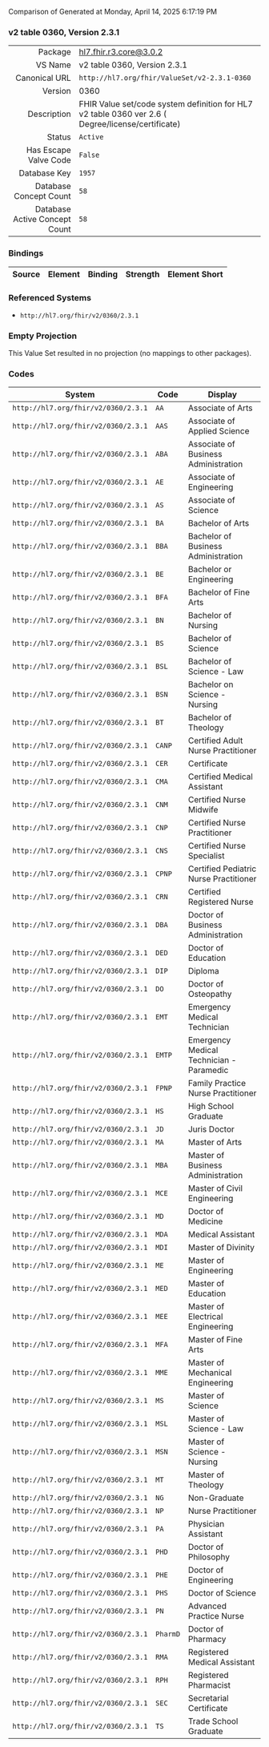 Comparison of 
Generated at Monday, April 14, 2025 6:17:19 PM

### v2 table 0360, Version 2.3.1

|      |     |
| ---: | --- |
| Package | hl7.fhir.r3.core@3.0.2 |
| VS Name | v2 table 0360, Version 2.3.1 |
| Canonical URL | `http://hl7.org/fhir/ValueSet/v2-2.3.1-0360` |
| Version | 0360 |
| Description | FHIR Value set/code system definition for HL7 v2 table 0360 ver 2.6 ( Degree/license/certificate) |
| Status | `Active` |
| Has Escape Valve Code | `False` |
| Database Key | `1957` |
| Database Concept Count | `58` |
| Database Active Concept Count | `58` |
### Bindings

| Source | Element | Binding | Strength | Element Short |
| ------ | ------- | ------- | -------- | ------------- |

### Referenced Systems

* `http://hl7.org/fhir/v2/0360/2.3.1`
### Empty Projection

This Value Set resulted in no projection (no mappings to other packages).

### Codes

| System | Code | Display |
| ------ | ---- | ------- |
| `http://hl7.org/fhir/v2/0360/2.3.1` | `AA` | Associate of Arts |
| `http://hl7.org/fhir/v2/0360/2.3.1` | `AAS` | Associate of Applied Science |
| `http://hl7.org/fhir/v2/0360/2.3.1` | `ABA` | Associate of Business Administration |
| `http://hl7.org/fhir/v2/0360/2.3.1` | `AE` | Associate of Engineering |
| `http://hl7.org/fhir/v2/0360/2.3.1` | `AS` | Associate of Science |
| `http://hl7.org/fhir/v2/0360/2.3.1` | `BA` | Bachelor of Arts |
| `http://hl7.org/fhir/v2/0360/2.3.1` | `BBA` | Bachelor of Business Administration |
| `http://hl7.org/fhir/v2/0360/2.3.1` | `BE` | Bachelor or Engineering |
| `http://hl7.org/fhir/v2/0360/2.3.1` | `BFA` | Bachelor of Fine Arts |
| `http://hl7.org/fhir/v2/0360/2.3.1` | `BN` | Bachelor of Nursing |
| `http://hl7.org/fhir/v2/0360/2.3.1` | `BS` | Bachelor of Science |
| `http://hl7.org/fhir/v2/0360/2.3.1` | `BSL` | Bachelor of Science - Law |
| `http://hl7.org/fhir/v2/0360/2.3.1` | `BSN` | Bachelor on Science - Nursing |
| `http://hl7.org/fhir/v2/0360/2.3.1` | `BT` | Bachelor of Theology |
| `http://hl7.org/fhir/v2/0360/2.3.1` | `CANP` | Certified Adult Nurse Practitioner |
| `http://hl7.org/fhir/v2/0360/2.3.1` | `CER` | Certificate |
| `http://hl7.org/fhir/v2/0360/2.3.1` | `CMA` | Certified Medical Assistant |
| `http://hl7.org/fhir/v2/0360/2.3.1` | `CNM` | Certified Nurse Midwife |
| `http://hl7.org/fhir/v2/0360/2.3.1` | `CNP` | Certified Nurse Practitioner |
| `http://hl7.org/fhir/v2/0360/2.3.1` | `CNS` | Certified Nurse Specialist |
| `http://hl7.org/fhir/v2/0360/2.3.1` | `CPNP` | Certified Pediatric Nurse Practitioner |
| `http://hl7.org/fhir/v2/0360/2.3.1` | `CRN` | Certified Registered Nurse |
| `http://hl7.org/fhir/v2/0360/2.3.1` | `DBA` | Doctor of Business Administration |
| `http://hl7.org/fhir/v2/0360/2.3.1` | `DED` | Doctor of Education |
| `http://hl7.org/fhir/v2/0360/2.3.1` | `DIP` | Diploma |
| `http://hl7.org/fhir/v2/0360/2.3.1` | `DO` | Doctor of Osteopathy |
| `http://hl7.org/fhir/v2/0360/2.3.1` | `EMT` | Emergency Medical Technician |
| `http://hl7.org/fhir/v2/0360/2.3.1` | `EMTP` | Emergency Medical Technician - Paramedic |
| `http://hl7.org/fhir/v2/0360/2.3.1` | `FPNP` | Family Practice Nurse Practitioner |
| `http://hl7.org/fhir/v2/0360/2.3.1` | `HS` | High School Graduate |
| `http://hl7.org/fhir/v2/0360/2.3.1` | `JD` | Juris Doctor |
| `http://hl7.org/fhir/v2/0360/2.3.1` | `MA` | Master of Arts |
| `http://hl7.org/fhir/v2/0360/2.3.1` | `MBA` | Master of Business Administration |
| `http://hl7.org/fhir/v2/0360/2.3.1` | `MCE` | Master of Civil Engineering |
| `http://hl7.org/fhir/v2/0360/2.3.1` | `MD` | Doctor of Medicine |
| `http://hl7.org/fhir/v2/0360/2.3.1` | `MDA` | Medical Assistant |
| `http://hl7.org/fhir/v2/0360/2.3.1` | `MDI` | Master of Divinity |
| `http://hl7.org/fhir/v2/0360/2.3.1` | `ME` | Master of Engineering |
| `http://hl7.org/fhir/v2/0360/2.3.1` | `MED` | Master of Education |
| `http://hl7.org/fhir/v2/0360/2.3.1` | `MEE` | Master of Electrical Engineering |
| `http://hl7.org/fhir/v2/0360/2.3.1` | `MFA` | Master of Fine Arts |
| `http://hl7.org/fhir/v2/0360/2.3.1` | `MME` | Master of Mechanical Engineering |
| `http://hl7.org/fhir/v2/0360/2.3.1` | `MS` | Master of Science |
| `http://hl7.org/fhir/v2/0360/2.3.1` | `MSL` | Master of Science - Law |
| `http://hl7.org/fhir/v2/0360/2.3.1` | `MSN` | Master of Science - Nursing |
| `http://hl7.org/fhir/v2/0360/2.3.1` | `MT` | Master of Theology |
| `http://hl7.org/fhir/v2/0360/2.3.1` | `NG` | Non-Graduate |
| `http://hl7.org/fhir/v2/0360/2.3.1` | `NP` | Nurse Practitioner |
| `http://hl7.org/fhir/v2/0360/2.3.1` | `PA` | Physician Assistant |
| `http://hl7.org/fhir/v2/0360/2.3.1` | `PHD` | Doctor of Philosophy |
| `http://hl7.org/fhir/v2/0360/2.3.1` | `PHE` | Doctor of Engineering |
| `http://hl7.org/fhir/v2/0360/2.3.1` | `PHS` | Doctor of Science |
| `http://hl7.org/fhir/v2/0360/2.3.1` | `PN` | Advanced Practice Nurse |
| `http://hl7.org/fhir/v2/0360/2.3.1` | `PharmD` | Doctor of Pharmacy |
| `http://hl7.org/fhir/v2/0360/2.3.1` | `RMA` | Registered Medical Assistant |
| `http://hl7.org/fhir/v2/0360/2.3.1` | `RPH` | Registered Pharmacist |
| `http://hl7.org/fhir/v2/0360/2.3.1` | `SEC` | Secretarial Certificate |
| `http://hl7.org/fhir/v2/0360/2.3.1` | `TS` | Trade School Graduate |
